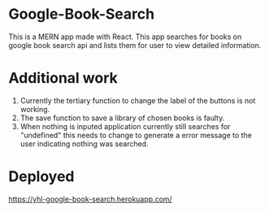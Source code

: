# Google-Book-Search
This is a MERN app made with React.
This app searches for books on google book search api and lists them for user to view detailed information.

# Additional work
1. Currently the tertiary function to change the label of the buttons is not working.
2. The save function to save a library of chosen books is faulty.
3. When nothing is inputed application currently still searches for "undefined" this needs to change to generate a error message to the user indicating nothing was searched.

# Deployed
https://yhl-google-book-search.herokuapp.com/
